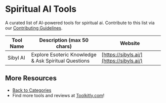 # Spiritual AI Tools

A curated list of AI-powered tools for spiritual ai. Contribute to this list via our [Contributing Guidelines](../CONTRIBUTING.md).

| Tool Name | Description (max 50 chars) | Website |
|-----------|----------------------------|---------|
| Sibyl AI | Explore Esoteric Knowledge & Ask Spiritual Questions | [https://sibyls.ai/](https://sibyls.ai/) |

## More Resources
- [Back to Categories](https://github.com/ToolkitlyAI/awesome-ai-tools/blob/master/README.md)
- Find more tools and reviews at [Toolkitly.com](https://toolkitly.com)!
